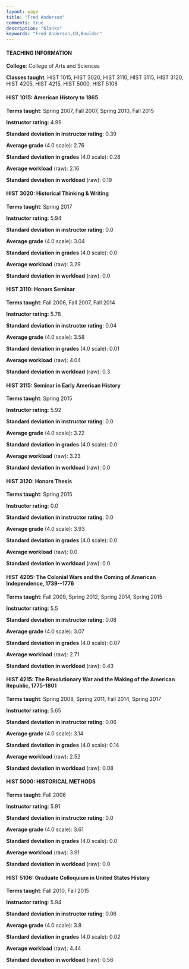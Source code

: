 ```yaml
---
layout: page
title: "Fred Anderson" 
comments: true
description: "blanks"
keywords: "Fred Anderson,CU,Boulder"
---
```

<head>
<script src="https://ajax.googleapis.com/ajax/libs/jquery/2.1.3/jquery.min.js"></script>
<script src="https://dl.dropboxusercontent.com/s/pc42nxpaw1ea4o9/highcharts.js?dl=0"></script>
<!-- <script src="../assets/js/highcharts.js"></script> -->
<style type="text/css">@font-face {
	font-family: "Bebas Neue";
	src: url(https://www.filehosting.org/file/details/544349/BebasNeue Regular.otf) format("opentype");
	}
	h1.Bebas { 
		font-family: "Bebas Neue", Verdana, Tahoma;
	}
</style>
</head>
	   
#### TEACHING INFORMATION

**College**: College of Arts and Sciences

**Classes taught**: HIST 1015, HIST 3020, HIST 3110, HIST 3115, HIST 3120, HIST 4205, HIST 4215, HIST 5000, HIST 5106

#### HIST 1015: American History to 1865

**Terms taught**: Spring 2007, Fall 2007, Spring 2010, Fall 2015

**Instructor rating**: 4.99

**Standard deviation in instructor rating**: 0.39

**Average grade** (4.0 scale): 2.76

**Standard deviation in grades** (4.0 scale): 0.28

**Average workload** (raw): 2.16

**Standard deviation in workload** (raw): 0.19

#### HIST 3020: Historical Thinking & Writing

**Terms taught**: Spring 2017

**Instructor rating**: 5.94

**Standard deviation in instructor rating**: 0.0

**Average grade** (4.0 scale): 3.04

**Standard deviation in grades** (4.0 scale): 0.0

**Average workload** (raw): 3.29

**Standard deviation in workload** (raw): 0.0

#### HIST 3110: Honors Seminar

**Terms taught**: Fall 2006, Fall 2007, Fall 2014

**Instructor rating**: 5.78

**Standard deviation in instructor rating**: 0.04

**Average grade** (4.0 scale): 3.58

**Standard deviation in grades** (4.0 scale): 0.01

**Average workload** (raw): 4.04

**Standard deviation in workload** (raw): 0.3

#### HIST 3115: Seminar in Early American History

**Terms taught**: Spring 2015

**Instructor rating**: 5.92

**Standard deviation in instructor rating**: 0.0

**Average grade** (4.0 scale): 3.22

**Standard deviation in grades** (4.0 scale): 0.0

**Average workload** (raw): 3.23

**Standard deviation in workload** (raw): 0.0

#### HIST 3120: Honors Thesis

**Terms taught**: Spring 2015

**Instructor rating**: 0.0

**Standard deviation in instructor rating**: 0.0

**Average grade** (4.0 scale): 3.93

**Standard deviation in grades** (4.0 scale): 0.0

**Average workload** (raw): 0.0

**Standard deviation in workload** (raw): 0.0

#### HIST 4205: The Colonial Wars and the Coming of American Independence, 1739--1776

**Terms taught**: Fall 2009, Spring 2012, Spring 2014, Spring 2015

**Instructor rating**: 5.5

**Standard deviation in instructor rating**: 0.08

**Average grade** (4.0 scale): 3.07

**Standard deviation in grades** (4.0 scale): 0.07

**Average workload** (raw): 2.71

**Standard deviation in workload** (raw): 0.43

#### HIST 4215: The Revolutionary War and the Making of the American Republic, 1775-1801

**Terms taught**: Spring 2008, Spring 2011, Fall 2014, Spring 2017

**Instructor rating**: 5.65

**Standard deviation in instructor rating**: 0.06

**Average grade** (4.0 scale): 3.14

**Standard deviation in grades** (4.0 scale): 0.14

**Average workload** (raw): 2.52

**Standard deviation in workload** (raw): 0.08

#### HIST 5000: HISTORICAL METHODS

**Terms taught**: Fall 2006

**Instructor rating**: 5.91

**Standard deviation in instructor rating**: 0.0

**Average grade** (4.0 scale): 3.61

**Standard deviation in grades** (4.0 scale): 0.0

**Average workload** (raw): 3.91

**Standard deviation in workload** (raw): 0.0

#### HIST 5106: Graduate Colloquium in United States History

**Terms taught**: Fall 2010, Fall 2015

**Instructor rating**: 5.94

**Standard deviation in instructor rating**: 0.06

**Average grade** (4.0 scale): 3.8

**Standard deviation in grades** (4.0 scale): 0.02

**Average workload** (raw): 4.44

**Standard deviation in workload** (raw): 0.56

